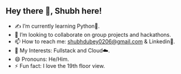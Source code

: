 ## Hey there 👋, Shubh here!

- ✍️ I’m currently learning Python🐍.
- 🤝 I’m looking to collaborate on group projects and hackathons.
- 📫 How to reach me: shubhdubey0206@gmail.com & Linkedin🤵.
- 👀 My Interests: Fullstack and Cloud☁️.
- 😄 Pronouns: He/Him.
- ⚡ Fun fact: I love the 19th floor view.
